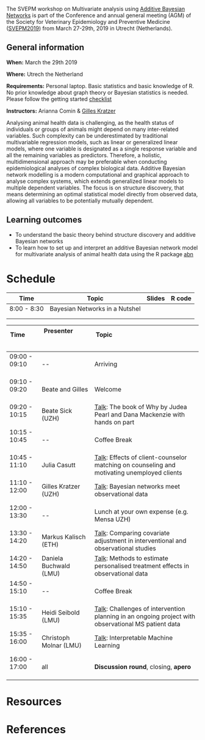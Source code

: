 
The SVEPM workshop on Multivariate analysis using [Additive Bayesian Networks](https://cran.r-project.org/package=abn) is part of the Conference and annual general meeting (AGM) of the Society for Veterinary Epidemiology and Preventive Medicine ([SVEPM2019](http://svepm2019.org)) from March 27-29th, 2019 in Utrecht (Netherlands).

## General information

**When:** March the 29th 2019

**Where:** Utrech the Netherland

**Requirements:** Personal laptop. Basic statistics and basic knowledge of R. No prior knowledge about graph theory or Bayesian statistics is needed. Please follow the getting started [checklist](getting_started.md)

**Instructors:** Arianna Comin & [Gilles Kratzer](https://gilleskratzer.netlify.com/)

Analysing animal health data is challenging, as the health status of individuals or groups of
animals might depend on many inter-related variables. Such complexity can be
underestimated by traditional multivariable regression models, such as linear or generalized
linear models, where one variable is designated as a single response variable and all the
remaining variables as predictors. Therefore, a holistic, multidimensional approach may be
preferable when conducting epidemiological analyses of complex biological data.
Additive Bayesian network modelling is a modern computational and graphical approach to
analyse complex systems, which extends generalized linear models to multiple dependent
variables. The focus is on structure discovery, that means determining an optimal statistical
model directly from observed data, allowing all variables to be potentially mutually
dependent.


## Learning outcomes
- To understand the basic theory behind structure discovery and additive Bayesian
networks
- To learn how to set up and interpret an additive Bayesian network model for
multivariate analysis of animal health data using the R package [abn](https://cran.r-project.org/package=abn)

# Schedule

| Time         | Topic                          | Slides | R code |
|--------------|--------------------------------|--------|--------|
| 8:00 - 8:30  | Bayesian Networks in a Nutshel |        |        |
|              |                                |        |        |
|              |                                |        |        |

Time &nbsp; &nbsp; &nbsp; &nbsp; &nbsp; &nbsp; &nbsp; &nbsp; &nbsp; &nbsp; &nbsp; | Presenter &nbsp; &nbsp; &nbsp; &nbsp; &nbsp;&nbsp; &nbsp; &nbsp; &nbsp; &nbsp; &nbsp; &nbsp; &nbsp; &nbsp; &nbsp; &nbsp;&nbsp; &nbsp; &nbsp; &nbsp; &nbsp; &nbsp; | Topic &nbsp; &nbsp; &nbsp; &nbsp; &nbsp; &nbsp; &nbsp; &nbsp; &nbsp; &nbsp; &nbsp;&nbsp; &nbsp; &nbsp; &nbsp; &nbsp; &nbsp; &nbsp; &nbsp; &nbsp; &nbsp; &nbsp;&nbsp; &nbsp; &nbsp; &nbsp; &nbsp; &nbsp; &nbsp; &nbsp; &nbsp; &nbsp; &nbsp; &nbsp; &nbsp; &nbsp; &nbsp; &nbsp; &nbsp; &nbsp; &nbsp; &nbsp; &nbsp; &nbsp; &nbsp; &nbsp;
---|---|---
09:00 - 09:10 <br><br/> | --        | Arriving
09:10 - 09:20 <br><br/> | Beate and Gilles | Welcome 
09:20 - 10:15 <br><br/> | Beate Sick (UZH) | [Talk](talks.md): The book of Why by Judea Pearl and Dana Mackenzie with hands on part
10:15 - 10:45 <br><br/> |  --  | Coffee Break
10:45 - 11:10 <br><br/> | Julia Casutt | [Talk](talks.md): Effects of client-counselor matching on counseling and motivating unemployed clients
11:10 - 12:00 <br><br/> | Gilles Kratzer (UZH) | [Talk](talks.md): Bayesian networks meet observational data 
12:00 - 13:30 <br><br/> | -- | Lunch at your own expense (e.g. Mensa UZH)
13:30 - 14:20 <br><br/> | Markus Kalisch (ETH) | [Talk](talks.md): Comparing covariate adjustment in interventional and observational studies
14:20 - 14:50 <br><br/>  |  Daniela Buchwald (LMU) | [Talk](talks.md): Methods to estimate personalised treatment effects in observational data
14:50 - 15:10 <br><br/> |  --  | Coffee Break
15:10 - 15:35 <br><br/>  | Heidi Seibold (LMU) | [Talk](talks.md): Challenges of intervention planning in an ongoing project with observational MS patient data
15:35 - 16:00 <br><br/>  |  Christoph Molnar (LMU) | [Talk](talks.md): Interpretable Machine Learning
16:00 - 17:00 <br><br/> | all |  **Discussion round**, closing, **apero**



# Resources

# References